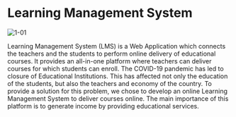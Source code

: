 # Learning Management System

![1-01](https://user-images.githubusercontent.com/33316556/128471201-2650414d-0b5e-4bb8-924f-b61ae21b7f85.jpg)


Learning Management System (LMS) is a Web Application which connects the teachers and the students to perform online delivery of educational courses. It provides an all-in-one platform where teachers can deliver courses for which students can enroll. The COVID-19 pandemic has led to closure of Educational Institutions. This has affected not only the education of the students, but also the teachers and economy of the country. To provide a solution for this problem, we chose to develop an online Learning Management System to deliver courses online. The main importance of this platform is to generate income by providing educational services. 

